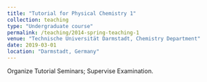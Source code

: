 ```yaml
---
title: "Tutorial for Physical Chemistry 1"
collection: teaching
type: "Undergraduate course"
permalink: /teaching/2014-spring-teaching-1
venue: "Technische Universität Darmstadt, Chemistry Department"
date: 2019-03-01
location: "Darmstadt, Germany"
---
```


Organize Tutorial Seminars; Supervise Examination.